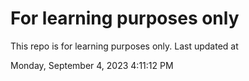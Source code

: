 # For learning purposes only
This repo is for learning purposes only.
Last updated at

Monday, September 4, 2023 4:11:12 PM

